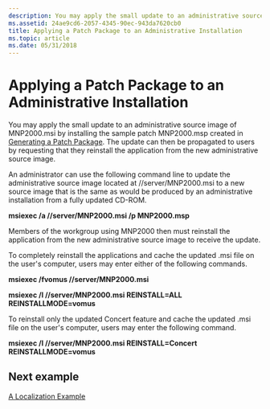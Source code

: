 ```yaml
---
description: You may apply the small update to an administrative source image of MNP2000.msi by installing the sample patch MNP2000.msp created in Generating a Patch Package.
ms.assetid: 24ae9cd6-2057-4345-90ec-943da7620cb0
title: Applying a Patch Package to an Administrative Installation
ms.topic: article
ms.date: 05/31/2018
---
```


# Applying a Patch Package to an Administrative Installation

You may apply the small update to an administrative source image of MNP2000.msi by installing the sample patch MNP2000.msp created in [Generating a Patch Package](generating-a-patch-package.md). The update can then be propagated to users by requesting that they reinstall the application from the new administrative source image.

An administrator can use the following command line to update the administrative source image located at //server/MNP2000.msi to a new source image that is the same as would be produced by an administrative installation from a fully updated CD-ROM.

**msiexec /a //server/MNP2000.msi /p MNP2000.msp**

Members of the workgroup using MNP2000 then must reinstall the application from the new administrative source image to receive the update.

To completely reinstall the applications and cache the updated .msi file on the user's computer, users may enter either of the following commands.

**msiexec /fvomus //server/MNP2000.msi**

**msiexec /I //server/MNP2000.msi REINSTALL=ALL REINSTALLMODE=vomus**

To reinstall only the updated Concert feature and cache the updated .msi file on the user's computer, users may enter the following command.

**msiexec /I //server/MNP2000.msi REINSTALL=Concert REINSTALLMODE=vomus**

## Next example

[A Localization Example](a-localization-example.md)

 

 



